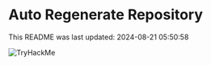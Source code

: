 # Auto Regenerate Repository

This README was last updated: 2024-08-21 05:50:58

 ![TryHackMe](https://tryhackme.com/badge/533634)